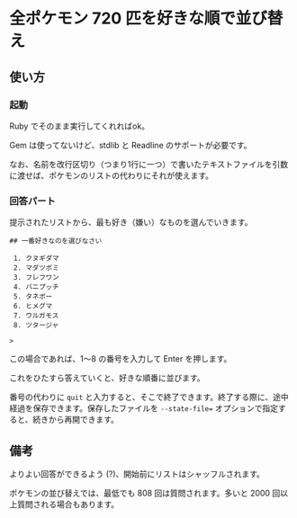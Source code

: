 全ポケモン 720 匹を好きな順で並び替え
=====================================

使い方
------

### 起動

Ruby でそのまま実行してくれればok。

Gem は使ってないけど、stdlib と Readline のサポートが必要です。

なお、名前を改行区切り（つまり1行に一つ）で書いたテキストファイルを引数に渡せば、ポケモンのリストの代わりにそれが使えます。

### 回答パート

提示されたリストから、最も好き（嫌い）なものを選んでいきます。

    ## 一番好きなのを選びなさい
    
     1. クヌギダマ
     2. マダツボミ
     3. フレフワン
     4. バニプッチ
     5. タネボー
     6. ヒメグマ
     7. ウルガモス
     8. ツタージャ
    
    >

この場合であれば、1〜8 の番号を入力して Enter を押します。

これをひたすら答えていくと、好きな順番に並びます。

番号の代わりに `quit` と入力すると、そこで終了できます。終了する際に、途中経過を保存できます。保存したファイルを `--state-file=` オプションで指定すると、続きから再開できます。

備考
----

よりよい回答ができるよう (?)、開始前にリストはシャッフルされます。

ポケモンの並び替えでは、最低でも 808 回は質問されます。多いと 2000 回以上質問される場合もあります。

